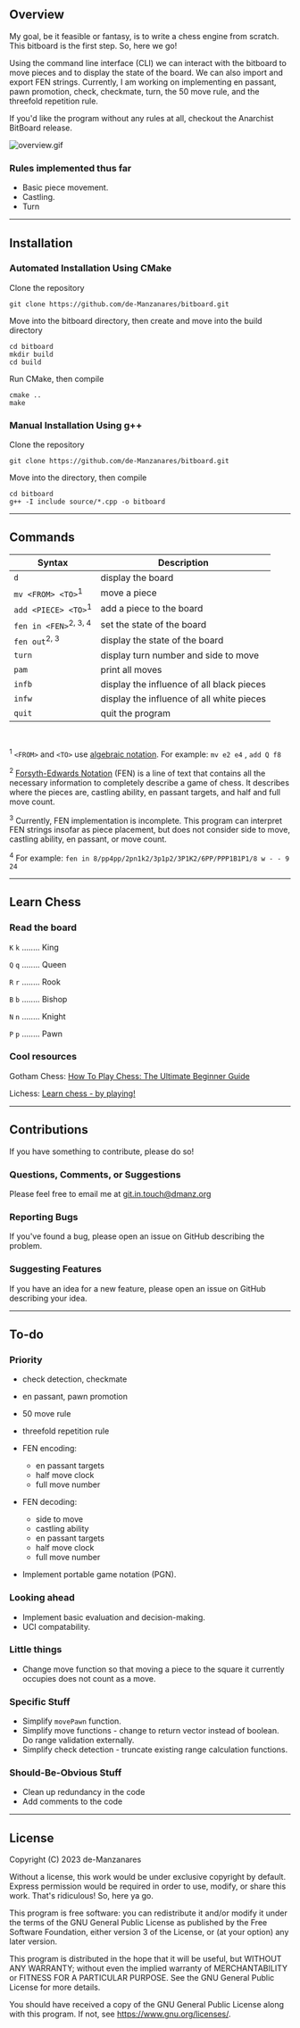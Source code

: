 ## Overview

My goal, be it feasible or fantasy, is to write a chess engine from scratch. This bitboard is the
first step. So, here we go!

Using the command line interface (CLI) we can interact with the bitboard to move pieces
and to display the state of the board. We can also import and export FEN strings. Currently, I am working on
implementing en passant, pawn promotion, check, checkmate, turn, the 50 move rule, and the threefold
repetition rule.

If you'd like the program without any rules at all, checkout the Anarchist BitBoard release.

![overview.gif](gif%2Foverview.gif)

### Rules implemented thus far

* Basic piece movement.
* Castling.
* Turn

---

## Installation

### Automated Installation Using CMake

Clone the repository

```
git clone https://github.com/de-Manzanares/bitboard.git
```

Move into the bitboard directory, then create and move into the build directory

```
cd bitboard
mkdir build
cd build
```

Run CMake, then compile

```
cmake ..
make
```

### Manual Installation Using g++

Clone the repository

```
git clone https://github.com/de-Manzanares/bitboard.git
```

Move into the directory, then compile

```
cd bitboard
g++ -I include source/*.cpp -o bitboard
```

---

## Commands

| Syntax                             | Description                               |
|------------------------------------|-------------------------------------------|
| ``d``                              | display the board                         |
| ``mv <FROM> <TO>``<sup>1</sup>     | move a piece                              |
| ``add <PIECE> <TO>``<sup>1</sup>   | add a piece to the board                  |
| ``fen in <FEN>``<sup>2, 3, 4</sup> | set the state of the board                |
| ``fen out``<sup>2, 3</sup>         | display the state of the board            |
| `turn`                             | display turn number and side to move      |
| `pam`                              | print all moves                           |
| `infb`                             | display the influence of all black pieces |
| `infw`                             | display the influence of all white pieces |
| ``quit``                           | quit the program                          |

<br>

<sup>1</sup> ``<FROM>`` and ``<TO>`` use [algebraic notation](https://en.wikipedia.org/wiki/Algebraic_notation_(chess)).
For example: ``mv e2 e4`` , ``add Q f8``

<sup>2</sup> [Forsyth-Edwards Notation](https://www.chess.com/terms/fen-chess) (FEN) is a line of text that contains all
the
necessary information to completely describe a game of chess. It describes where the pieces are, castling ability,
en passant targets, and half and full move count.

<sup>3</sup> Currently, FEN implementation is incomplete. This program can interpret FEN strings insofar as piece
placement, but does not consider side to move,
castling ability, en passant, or move count.

<sup>4</sup> For example: ``fen in 8/pp4pp/2pn1k2/3p1p2/3P1K2/6PP/PPP1B1P1/8 w - - 9 24``


---

## Learn Chess

### Read the board

``K`` ``k`` ........ King

``Q`` ``q`` ........ Queen

``R`` ``r`` ........ Rook

``B`` ``b`` ........ Bishop

``N`` ``n`` ........ Knight

``P`` ``p`` ........ Pawn

### Cool resources

Gotham Chess: [How To Play Chess: The Ultimate Beginner Guide](https://www.youtube.com/watch?v=OCSbzArwB10)

Lichess: [Learn chess - by playing!](https://lichess.org/learn#/)

---

## Contributions

If you have something to contribute, please do so!

### Questions, Comments, or Suggestions

Please feel free to email me at <git.in.touch@dmanz.org>

### Reporting Bugs

If you've found a bug, please open an issue on GitHub describing the problem.

### Suggesting Features

If you have an idea for a new feature, please open an issue on GitHub describing your idea.

---

## To-do

### Priority

* check detection, checkmate
* en passant, pawn promotion
* 50 move rule
* threefold repetition rule


* FEN encoding:
    * en passant targets
    * half move clock
    * full move number


* FEN decoding:
    * side to move
    * castling ability
    * en passant targets
    * half move clock
    * full move number


* Implement portable game notation (PGN).

### Looking ahead

* Implement basic evaluation and decision-making.
* UCI compatability.

### Little things

* Change move function so that moving a piece to the square it currently occupies does not count as a move.

### Specific Stuff

* Simplify ``movePawn`` function.
* Simplify move functions - change to return vector instead of boolean. Do range validation externally.
* Simplify check detection - truncate existing range calculation functions.

### Should-Be-Obvious Stuff

* Clean up redundancy in the code
* Add comments to the code

---

## License

Copyright (C) 2023 de-Manzanares

Without a license, this work would be under exclusive copyright by default. Express permission would be required
in order to use, modify, or share this work. That's ridiculous! So, here ya go.

This program is free software: you can redistribute it and/or modify
it under the terms of the GNU General Public License as published by
the Free Software Foundation, either version 3 of the License, or
(at your option) any later version.

This program is distributed in the hope that it will be useful,
but WITHOUT ANY WARRANTY; without even the implied warranty of
MERCHANTABILITY or FITNESS FOR A PARTICULAR PURPOSE. See the
GNU General Public License for more details.

You should have received a copy of the GNU General Public License
along with this program. If not, see <https://www.gnu.org/licenses/>.
